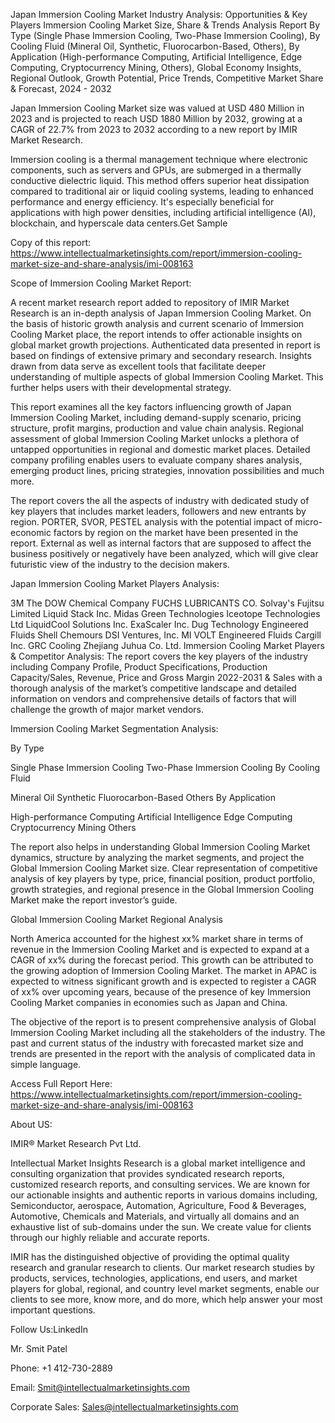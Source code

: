 Japan Immersion Cooling Market Industry Analysis: Opportunities & Key Players
Immersion Cooling Market Size, Share & Trends Analysis Report By Type (Single Phase Immersion Cooling, Two-Phase Immersion Cooling), By Cooling Fluid (Mineral Oil, Synthetic, Fluorocarbon-Based, Others), By Application (High-performance Computing, Artificial Intelligence, Edge Computing, Cryptocurrency Mining, Others), Global Economy Insights, Regional Outlook, Growth Potential, Price Trends, Competitive Market Share & Forecast, 2024 - 2032

Japan Immersion Cooling Market size was valued at USD 480 Million in 2023 and is projected to reach USD 1880 Million by 2032, growing at a CAGR of 22.7% from 2023 to 2032 according to a new report by IMIR Market Research.

Immersion cooling is a thermal management technique where electronic components, such as servers and GPUs, are submerged in a thermally conductive dielectric liquid. This method offers superior heat dissipation compared to traditional air or liquid cooling systems, leading to enhanced performance and energy efficiency. It's especially beneficial for applications with high power densities, including artificial intelligence (AI), blockchain, and hyperscale data centers.Get Sample

Copy of this report: https://www.intellectualmarketinsights.com/report/immersion-cooling-market-size-and-share-analysis/imi-008163 

Scope of Immersion Cooling Market Report:

A recent market research report added to repository of IMIR Market Research is an in-depth analysis of Japan Immersion Cooling Market. On the basis of historic growth analysis and current scenario of Immersion Cooling Market place, the report intends to offer actionable insights on global market growth projections. Authenticated data presented in report is based on findings of extensive primary and secondary research. Insights drawn from data serve as excellent tools that facilitate deeper understanding of multiple aspects of global Immersion Cooling Market. This further helps users with their developmental strategy.

This report examines all the key factors influencing growth of Japan Immersion Cooling Market, including demand-supply scenario, pricing structure, profit margins, production and value chain analysis. Regional assessment of global Immersion Cooling Market unlocks a plethora of untapped opportunities in regional and domestic market places. Detailed company profiling enables users to evaluate company shares analysis, emerging product lines, pricing strategies, innovation possibilities and much more.

The report covers the all the aspects of industry with dedicated study of key players that includes market leaders, followers and new entrants by region. PORTER, SVOR, PESTEL analysis with the potential impact of micro-economic factors by region on the market have been presented in the report. External as well as internal factors that are supposed to affect the business positively or negatively have been analyzed, which will give clear futuristic view of the industry to the decision makers.

Japan Immersion Cooling Market Players Analysis:

3M
The DOW Chemical Company
FUCHS LUBRICANTS CO.
Solvay\'s
Fujitsu Limited
Liquid Stack Inc.
Midas Green Technologies
Iceotope Technologies Ltd
LiquidCool Solutions Inc.
ExaScaler Inc.
Dug Technology
Engineered Fluids
Shell
Chemours
DSI Ventures, Inc.
MI VOLT
Engineered Fluids
Cargill Inc.
GRC Cooling
Zhejiang Juhua Co. Ltd.
Immersion Cooling Market Players & Competitor Analysis: The report covers the key players of the industry including Company Profile, Product Specifications, Production Capacity/Sales, Revenue, Price and Gross Margin 2022-2031 & Sales with a thorough analysis of the market’s competitive landscape and detailed information on vendors and comprehensive details of factors that will challenge the growth of major market vendors.

Immersion Cooling Market Segmentation Analysis:

 

By Type

Single Phase Immersion Cooling
Two-Phase Immersion Cooling
By Cooling Fluid

Mineral Oil
Synthetic
Fluorocarbon-Based
Others
By Application

High-performance Computing
Artificial Intelligence
Edge Computing
Cryptocurrency Mining
Others
 

The report also helps in understanding Global Immersion Cooling Market dynamics, structure by analyzing the market segments, and project the Global Immersion Cooling Market size. Clear representation of competitive analysis of key players by type, price, financial position, product portfolio, growth strategies, and regional presence in the Global Immersion Cooling Market make the report investor’s guide.

Global Immersion Cooling Market Regional Analysis

North America accounted for the highest xx% market share in terms of revenue in the Immersion Cooling Market and is expected to expand at a CAGR of xx% during the forecast period. This growth can be attributed to the growing adoption of Immersion Cooling Market. The market in APAC is expected to witness significant growth and is expected to register a CAGR of xx% over upcoming years, because of the presence of key Immersion Cooling Market companies in economies such as Japan and China.

The objective of the report is to present comprehensive analysis of Global Immersion Cooling Market including all the stakeholders of the industry. The past and current status of the industry with forecasted market size and trends are presented in the report with the analysis of complicated data in simple language.

Access Full Report Here: https://www.intellectualmarketinsights.com/report/immersion-cooling-market-size-and-share-analysis/imi-008163 

About US:

IMIR® Market Research Pvt Ltd.

Intellectual Market Insights Research is a global market intelligence and consulting organization that provides syndicated research reports, customized research reports, and consulting services. We are known for our actionable insights and authentic reports in various domains including, Semiconductor, aerospace, Automation, Agriculture, Food & Beverages, Automotive, Chemicals and Materials, and virtually all domains and an exhaustive list of sub-domains under the sun. We create value for clients through our highly reliable and accurate reports.

IMIR has the distinguished objective of providing the optimal quality research and granular research to clients. Our market research studies by products, services, technologies, applications, end users, and market players for global, regional, and country level market segments, enable our clients to see more, know more, and do more, which help answer your most important questions.

Follow Us:LinkedIn

Mr. Smit Patel

Phone: +1 412-730-2889

Email: Smit@intellectualmarketinsights.com 

Corporate Sales: Sales@intellectualmarketinsights.com 
